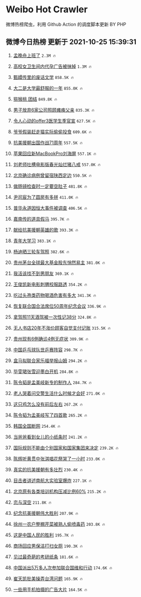 # Weibo Hot Crawler 



微博热榜爬虫，利用 Github Action 的调度脚本更新 BY PHP 


## 微博今日热榜 更新于 2021-10-25 15:39:31 
1. [孟晚舟上班了](https://s.weibo.com/weibo?q=%23%E5%AD%9F%E6%99%9A%E8%88%9F%E4%B8%8A%E7%8F%AD%E4%BA%86%23&Refer=top) `2.3M 🔥` 

1. [高校女卫生间内代孕广告被抹掉](https://s.weibo.com/weibo?q=%23%E9%AB%98%E6%A0%A1%E5%A5%B3%E5%8D%AB%E7%94%9F%E9%97%B4%E5%86%85%E4%BB%A3%E5%AD%95%E5%B9%BF%E5%91%8A%E8%A2%AB%E6%8A%B9%E6%8E%89%23&Refer=top) `1.3M 🔥` 

1. [甄嬛传里的废话文学](https://s.weibo.com/weibo?q=%23%E7%94%84%E5%AC%9B%E4%BC%A0%E9%87%8C%E7%9A%84%E5%BA%9F%E8%AF%9D%E6%96%87%E5%AD%A6%23&Refer=top) `858.5K 🔥` 

1. [大二是大学最舒服的一年](https://s.weibo.com/weibo?q=%23%E5%A4%A7%E4%BA%8C%E6%98%AF%E5%A4%A7%E5%AD%A6%E6%9C%80%E8%88%92%E6%9C%8D%E7%9A%84%E4%B8%80%E5%B9%B4%23&Refer=top) `855.0K 🔥` 

1. [猕猴桃 团结](https://s.weibo.com/weibo?q=%E7%8C%95%E7%8C%B4%E6%A1%83%20%E5%9B%A2%E7%BB%93&Refer=top) `849.8K 🔥` 

1. [男子放弃6家公司照顾瘫痪父亲](https://s.weibo.com/weibo?q=%23%E7%94%B7%E5%AD%90%E6%94%BE%E5%BC%836%E5%AE%B6%E5%85%AC%E5%8F%B8%E7%85%A7%E9%A1%BE%E7%98%AB%E7%97%AA%E7%88%B6%E4%BA%B2%23&Refer=top) `835.3K 🔥` 

1. [令人心动的offer3医学生季官宣](https://s.weibo.com/weibo?q=%23%E4%BB%A4%E4%BA%BA%E5%BF%83%E5%8A%A8%E7%9A%84offer3%E5%8C%BB%E5%AD%A6%E7%94%9F%E5%AD%A3%E5%AE%98%E5%AE%A3%23&Refer=top) `627.5K 🔥` 

1. [爷爷假装赶走猫实际偷偷投食](https://s.weibo.com/weibo?q=%23%E7%88%B7%E7%88%B7%E5%81%87%E8%A3%85%E8%B5%B6%E8%B5%B0%E7%8C%AB%E5%AE%9E%E9%99%85%E5%81%B7%E5%81%B7%E6%8A%95%E9%A3%9F%23&Refer=top) `609.6K 🔥` 

1. [抗美援朝出国作战71周年](https://s.weibo.com/weibo?q=%23%E6%8A%97%E7%BE%8E%E6%8F%B4%E6%9C%9D%E5%87%BA%E5%9B%BD%E4%BD%9C%E6%88%9871%E5%91%A8%E5%B9%B4%23&Refer=top) `557.5K 🔥` 

1. [苹果回应新MacBookPro刘海屏](https://s.weibo.com/weibo?q=%23%E8%8B%B9%E6%9E%9C%E5%9B%9E%E5%BA%94%E6%96%B0MacBookPro%E5%88%98%E6%B5%B7%E5%B1%8F%23&Refer=top) `557.1K 🔥` 

1. [刘老师吐槽电影版春光灿烂猪八戒](https://s.weibo.com/weibo?q=%23%E5%88%98%E8%80%81%E5%B8%88%E5%90%90%E6%A7%BD%E7%94%B5%E5%BD%B1%E7%89%88%E6%98%A5%E5%85%89%E7%81%BF%E7%83%82%E7%8C%AA%E5%85%AB%E6%88%92%23&Refer=top) `557.0K 🔥` 

1. [北京确诊病例曾留宿陕西定边](https://s.weibo.com/weibo?q=%23%E5%8C%97%E4%BA%AC%E7%A1%AE%E8%AF%8A%E7%97%85%E4%BE%8B%E6%9B%BE%E7%95%99%E5%AE%BF%E9%99%95%E8%A5%BF%E5%AE%9A%E8%BE%B9%23&Refer=top) `550.5K 🔥` 

1. [做肠镜检查时一定要空肚子](https://s.weibo.com/weibo?q=%23%E5%81%9A%E8%82%A0%E9%95%9C%E6%A3%80%E6%9F%A5%E6%97%B6%E4%B8%80%E5%AE%9A%E8%A6%81%E7%A9%BA%E8%82%9A%E5%AD%90%23&Refer=top) `481.8K 🔥` 

1. [尹司宸为了圆房有多拼](https://s.weibo.com/weibo?q=%23%E5%B0%B9%E5%8F%B8%E5%AE%B8%E4%B8%BA%E4%BA%86%E5%9C%86%E6%88%BF%E6%9C%89%E5%A4%9A%E6%8B%BC%23&Refer=top) `411.0K 🔥` 

1. [普华永道因恒大事件被调查](https://s.weibo.com/weibo?q=%23%E6%99%AE%E5%8D%8E%E6%B0%B8%E9%81%93%E5%9B%A0%E6%81%92%E5%A4%A7%E4%BA%8B%E4%BB%B6%E8%A2%AB%E8%B0%83%E6%9F%A5%23&Refer=top) `406.5K 🔥` 

1. [嘉南传的道具假马](https://s.weibo.com/weibo?q=%23%E5%98%89%E5%8D%97%E4%BC%A0%E7%9A%84%E9%81%93%E5%85%B7%E5%81%87%E9%A9%AC%23&Refer=top) `395.7K 🔥` 

1. [献给抗美援朝英雄的歌](https://s.weibo.com/weibo?q=%23%E7%8C%AE%E7%BB%99%E6%8A%97%E7%BE%8E%E6%8F%B4%E6%9C%9D%E8%8B%B1%E9%9B%84%E7%9A%84%E6%AD%8C%23&Refer=top) `393.3K 🔥` 

1. [青年大学习](https://s.weibo.com/weibo?q=%E9%9D%92%E5%B9%B4%E5%A4%A7%E5%AD%A6%E4%B9%A0&Refer=top) `383.1K 🔥` 

1. [杨迪晒三轮车驾照](https://s.weibo.com/weibo?q=%23%E6%9D%A8%E8%BF%AA%E6%99%92%E4%B8%89%E8%BD%AE%E8%BD%A6%E9%A9%BE%E7%85%A7%23&Refer=top) `382.6K 🔥` 

1. [贵州茅台全球最大基金股东悄然易主](https://s.weibo.com/weibo?q=%23%E8%B4%B5%E5%B7%9E%E8%8C%85%E5%8F%B0%E5%85%A8%E7%90%83%E6%9C%80%E5%A4%A7%E5%9F%BA%E9%87%91%E8%82%A1%E4%B8%9C%E6%82%84%E7%84%B6%E6%98%93%E4%B8%BB%23&Refer=top) `381.0K 🔥` 

1. [我活该找不到男朋友](https://s.weibo.com/weibo?q=%23%E6%88%91%E6%B4%BB%E8%AF%A5%E6%89%BE%E4%B8%8D%E5%88%B0%E7%94%B7%E6%9C%8B%E5%8F%8B%23&Refer=top) `369.1K 🔥` 

1. [王俊凯新电影刺猬校服路透](https://s.weibo.com/weibo?q=%23%E7%8E%8B%E4%BF%8A%E5%87%AF%E6%96%B0%E7%94%B5%E5%BD%B1%E5%88%BA%E7%8C%AC%E6%A0%A1%E6%9C%8D%E8%B7%AF%E9%80%8F%23&Refer=top) `354.2K 🔥` 

1. [吃过头孢类药物喝酒危害有多大](https://s.weibo.com/weibo?q=%23%E5%90%83%E8%BF%87%E5%A4%B4%E5%AD%A2%E7%B1%BB%E8%8D%AF%E7%89%A9%E5%96%9D%E9%85%92%E5%8D%B1%E5%AE%B3%E6%9C%89%E5%A4%9A%E5%A4%A7%23&Refer=top) `341.3K 🔥` 

1. [恢复联合国合法席位50周年纪念会议](https://s.weibo.com/weibo?q=%23%E6%81%A2%E5%A4%8D%E8%81%94%E5%90%88%E5%9B%BD%E5%90%88%E6%B3%95%E5%B8%AD%E4%BD%8D50%E5%91%A8%E5%B9%B4%E7%BA%AA%E5%BF%B5%E4%BC%9A%E8%AE%AE%23&Refer=top) `336.9K 🔥` 

1. [拿驾照11天酒驾被一次性记38分](https://s.weibo.com/weibo?q=%23%E6%8B%BF%E9%A9%BE%E7%85%A711%E5%A4%A9%E9%85%92%E9%A9%BE%E8%A2%AB%E4%B8%80%E6%AC%A1%E6%80%A7%E8%AE%B038%E5%88%86%23&Refer=top) `324.8K 🔥` 

1. [无人书店20年不涨价顾客自觉支付记账](https://s.weibo.com/weibo?q=%23%E6%97%A0%E4%BA%BA%E4%B9%A6%E5%BA%9720%E5%B9%B4%E4%B8%8D%E6%B6%A8%E4%BB%B7%E9%A1%BE%E5%AE%A2%E8%87%AA%E8%A7%89%E6%94%AF%E4%BB%98%E8%AE%B0%E8%B4%A6%23&Refer=top) `315.5K 🔥` 

1. [贵州现有6例确诊4例无症状](https://s.weibo.com/weibo?q=%23%E8%B4%B5%E5%B7%9E%E7%8E%B0%E6%9C%896%E4%BE%8B%E7%A1%AE%E8%AF%8A4%E4%BE%8B%E6%97%A0%E7%97%87%E7%8A%B6%23&Refer=top) `309.9K 🔥` 

1. [中国乒乓球队世乒赛阵容](https://s.weibo.com/weibo?q=%23%E4%B8%AD%E5%9B%BD%E4%B9%92%E4%B9%93%E7%90%83%E9%98%9F%E4%B8%96%E4%B9%92%E8%B5%9B%E9%98%B5%E5%AE%B9%23&Refer=top) `298.7K 🔥` 

1. [盒马拟联合家乐福举报山姆](https://s.weibo.com/weibo?q=%23%E7%9B%92%E9%A9%AC%E6%8B%9F%E8%81%94%E5%90%88%E5%AE%B6%E4%B9%90%E7%A6%8F%E4%B8%BE%E6%8A%A5%E5%B1%B1%E5%A7%86%23&Refer=top) `294.2K 🔥` 

1. [毕雯珺张雪迎墨白开机](https://s.weibo.com/weibo?q=%23%E6%AF%95%E9%9B%AF%E7%8F%BA%E5%BC%A0%E9%9B%AA%E8%BF%8E%E5%A2%A8%E7%99%BD%E5%BC%80%E6%9C%BA%23&Refer=top) `284.8K 🔥` 

1. [陈令韬是孟美岐新专的制作人](https://s.weibo.com/weibo?q=%23%E9%99%88%E4%BB%A4%E9%9F%AC%E6%98%AF%E5%AD%9F%E7%BE%8E%E5%B2%90%E6%96%B0%E4%B8%93%E7%9A%84%E5%88%B6%E4%BD%9C%E4%BA%BA%23&Refer=top) `284.7K 🔥` 

1. [老人哭着问交警生活什么时候才会好](https://s.weibo.com/weibo?q=%23%E8%80%81%E4%BA%BA%E5%93%AD%E7%9D%80%E9%97%AE%E4%BA%A4%E8%AD%A6%E7%94%9F%E6%B4%BB%E4%BB%80%E4%B9%88%E6%97%B6%E5%80%99%E6%89%8D%E4%BC%9A%E5%A5%BD%23&Refer=top) `271.0K 🔥` 

1. [这只鸡怎么没有前后左右](https://s.weibo.com/weibo?q=%23%E8%BF%99%E5%8F%AA%E9%B8%A1%E6%80%8E%E4%B9%88%E6%B2%A1%E6%9C%89%E5%89%8D%E5%90%8E%E5%B7%A6%E5%8F%B3%23&Refer=top) `267.2K 🔥` 

1. [陈令韬为孟美岐写了四首歌](https://s.weibo.com/weibo?q=%23%E9%99%88%E4%BB%A4%E9%9F%AC%E4%B8%BA%E5%AD%9F%E7%BE%8E%E5%B2%90%E5%86%99%E4%BA%86%E5%9B%9B%E9%A6%96%E6%AD%8C%23&Refer=top) `265.2K 🔥` 

1. [韩国全国断网](https://s.weibo.com/weibo?q=%23%E9%9F%A9%E5%9B%BD%E5%85%A8%E5%9B%BD%E6%96%AD%E7%BD%91%23&Refer=top) `254.4K 🔥` 

1. [当爸爸看到女儿的小纸条时](https://s.weibo.com/weibo?q=%23%E5%BD%93%E7%88%B8%E7%88%B8%E7%9C%8B%E5%88%B0%E5%A5%B3%E5%84%BF%E7%9A%84%E5%B0%8F%E7%BA%B8%E6%9D%A1%E6%97%B6%23&Refer=top) `241.2K 🔥` 

1. [国际规则不能由个别国家和国家集团来决定](https://s.weibo.com/weibo?q=%23%E5%9B%BD%E9%99%85%E8%A7%84%E5%88%99%E4%B8%8D%E8%83%BD%E7%94%B1%E4%B8%AA%E5%88%AB%E5%9B%BD%E5%AE%B6%E5%92%8C%E5%9B%BD%E5%AE%B6%E9%9B%86%E5%9B%A2%E6%9D%A5%E5%86%B3%E5%AE%9A%23&Refer=top) `239.2K 🔥` 

1. [陈辉听黄贯中张淇唱花祭哭了一小时](https://s.weibo.com/weibo?q=%23%E9%99%88%E8%BE%89%E5%90%AC%E9%BB%84%E8%B4%AF%E4%B8%AD%E5%BC%A0%E6%B7%87%E5%94%B1%E8%8A%B1%E7%A5%AD%E5%93%AD%E4%BA%86%E4%B8%80%E5%B0%8F%E6%97%B6%23&Refer=top) `233.0K 🔥` 

1. [真实的抗美援朝有多壮烈](https://s.weibo.com/weibo?q=%23%E7%9C%9F%E5%AE%9E%E7%9A%84%E6%8A%97%E7%BE%8E%E6%8F%B4%E6%9C%9D%E6%9C%89%E5%A4%9A%E5%A3%AE%E7%83%88%23&Refer=top) `230.4K 🔥` 

1. [目击者讲述南航大实验室爆炸](https://s.weibo.com/weibo?q=%23%E7%9B%AE%E5%87%BB%E8%80%85%E8%AE%B2%E8%BF%B0%E5%8D%97%E8%88%AA%E5%A4%A7%E5%AE%9E%E9%AA%8C%E5%AE%A4%E7%88%86%E7%82%B8%23&Refer=top) `227.1K 🔥` 

1. [北京原有各类培训机构压减比例60%](https://s.weibo.com/weibo?q=%23%E5%8C%97%E4%BA%AC%E5%8E%9F%E6%9C%89%E5%90%84%E7%B1%BB%E5%9F%B9%E8%AE%AD%E6%9C%BA%E6%9E%84%E5%8E%8B%E5%87%8F%E6%AF%94%E4%BE%8B60%25%23&Refer=top) `215.2K 🔥` 

1. [恋与深空](https://s.weibo.com/weibo?q=%23%E6%81%8B%E4%B8%8E%E6%B7%B1%E7%A9%BA%23&Refer=top) `211.8K 🔥` 

1. [纪念抗美援朝伟大胜利](https://s.weibo.com/weibo?q=%23%E7%BA%AA%E5%BF%B5%E6%8A%97%E7%BE%8E%E6%8F%B4%E6%9C%9D%E4%BC%9F%E5%A4%A7%E8%83%9C%E5%88%A9%23&Refer=top) `207.9K 🔥` 

1. [徐州一农户整棚芹菜被熟人偷喷毒药](https://s.weibo.com/weibo?q=%23%E5%BE%90%E5%B7%9E%E4%B8%80%E5%86%9C%E6%88%B7%E6%95%B4%E6%A3%9A%E8%8A%B9%E8%8F%9C%E8%A2%AB%E7%86%9F%E4%BA%BA%E5%81%B7%E5%96%B7%E6%AF%92%E8%8D%AF%23&Refer=top) `203.8K 🔥` 

1. [这是中国人民的胜利](https://s.weibo.com/weibo?q=%23%E8%BF%99%E6%98%AF%E4%B8%AD%E5%9B%BD%E4%BA%BA%E6%B0%91%E7%9A%84%E8%83%9C%E5%88%A9%23&Refer=top) `195.7K 🔥` 

1. [商场回应男保洁打扫女厕](https://s.weibo.com/weibo?q=%23%E5%95%86%E5%9C%BA%E5%9B%9E%E5%BA%94%E7%94%B7%E4%BF%9D%E6%B4%81%E6%89%93%E6%89%AB%E5%A5%B3%E5%8E%95%23&Refer=top) `190.3K 🔥` 

1. [见过最奇葩的考研纸条](https://s.weibo.com/weibo?q=%23%E8%A7%81%E8%BF%87%E6%9C%80%E5%A5%87%E8%91%A9%E7%9A%84%E8%80%83%E7%A0%94%E7%BA%B8%E6%9D%A1%23&Refer=top) `181.6K 🔥` 

1. [中国派出5万多人次参加联合国维和行动](https://s.weibo.com/weibo?q=%23%E4%B8%AD%E5%9B%BD%E6%B4%BE%E5%87%BA5%E4%B8%87%E5%A4%9A%E4%BA%BA%E6%AC%A1%E5%8F%82%E5%8A%A0%E8%81%94%E5%90%88%E5%9B%BD%E7%BB%B4%E5%92%8C%E8%A1%8C%E5%8A%A8%23&Refer=top) `174.6K 🔥` 

1. [崔天凯批美操弄台湾问题](https://s.weibo.com/weibo?q=%23%E5%B4%94%E5%A4%A9%E5%87%AF%E6%89%B9%E7%BE%8E%E6%93%8D%E5%BC%84%E5%8F%B0%E6%B9%BE%E9%97%AE%E9%A2%98%23&Refer=top) `165.9K 🔥` 

1. [一些用手机拍摄的广告大片](https://s.weibo.com/weibo?q=%23%E4%B8%80%E4%BA%9B%E7%94%A8%E6%89%8B%E6%9C%BA%E6%8B%8D%E6%91%84%E7%9A%84%E5%B9%BF%E5%91%8A%E5%A4%A7%E7%89%87%23&Refer=top) `164.5K 🔥` 


